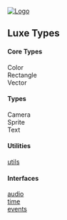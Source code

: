 
[![Logo](http://luxeengine.com/images/logo.png)](index.html)

## Luxe Types

#### Core Types

Color   
Rectangle   
Vector   

#### Types

Camera   
Sprite   
Text   

#### Utilities

[utils](luxe.Utils.html)   

#### Interfaces

[audio](luxe.audio.html)   
[time](luxe.time.html)   
[events](luxe.events.html)   


&nbsp;
&nbsp;
&nbsp;

